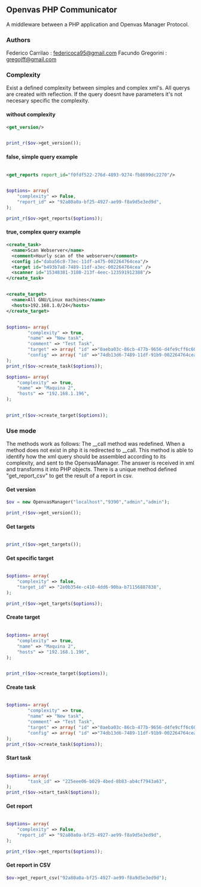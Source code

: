 ## Openvas PHP Communicator

A middleware between a PHP application and Openvas Manager Protocol.

### Authors

Federico Carrilao : federicoca95@gmail.com
Facundo Gregorini : gregojff@gmail.com

### Complexity

Exist a defined complexity between simples and complex xml's. All querys are created with reflection. If the query doesnt have parameters it's not necesary specific the complexity.

#### without complexity

```xml
<get_version/>
```

```php

print_r($ov->get_version());

```

#### false, simple query example
```xml

<get_reports report_id="f0fdf522-276d-4893-9274-fb8699dc2270"/>

```
```php

$options= array(
	"complexity" => False,
	"report_id" => "92a80a0a-bf25-4927-ae99-f8a9d5e3ed9d",
);

print_r($ov->get_reports($options));
```
#### true, complex query example
```xml
<create_task>
  <name>Scan Webserver</name>
  <comment>Hourly scan of the webserver</comment>
  <config id="daba56c8-73ec-11df-a475-002264764cea"/>
  <target id="b493b7a8-7489-11df-a3ec-002264764cea" />
  <scanner id="15348381-3180-213f-4eec-123591912388"/>
</create_task>


<create_target>
  <name>All GNU/Linux machines</name>
  <hosts>192.168.1.0/24</hosts>
</create_target>
```

```php

$options= array(
		"complexity" => true,
		"name" => "New task",
		"comment" => "Test Task",
		"target" => array( "id" =>"0aeba03c-86cb-477b-9656-d4fe9cff6c60"),
		"config" => array( "id" =>"74db13d6-7489-11df-91b9-002264764cea"),
);
print_r($ov->create_task($options));

$options= array(
	"complexity" => true,
	"name" => "Maquina 2",
	"hosts" => "192.168.1.196",
);


print_r($ov->create_target($options));


```
### Use mode

The methods work as follows: The __call method was redefined. When a method does not exist in php it is redirected to __call. This method is able to identify how the xml query should be assembled according to its complexity, and sent to the OpenvasManager. The answer is received in xml and transforms it into PHP objects. There is a unique method defined "get_report_csv" to get the result of a report in csv.

#### Get version
```php
$ov = new OpenvasManager("localhost","9390","admin","admin");

print_r($ov->get_version());

```

#### Get targets
```php

print_r($ov->get_targets());
```

#### Get specific target
```php

$options= array(
	"complexity" => false,
	"target_id" => "2e0b354e-c410-4dd6-90ba-b71156887838",
);

print_r($ov->get_targets($options));
```
#### Create target
```php

$options= array(
	"complexity" => true,
	"name" => "Maquina 2",
	"hosts" => "192.168.1.196",
);


print_r($ov->create_target($options));
```
#### Create task
```php

$options= array(
		"complexity" => true,
		"name" => "New task",
		"comment" => "Test Task",
		"target" => array( "id" =>"0aeba03c-86cb-477b-9656-d4fe9cff6c60"),
		"config" => array( "id" =>"74db13d6-7489-11df-91b9-002264764cea"),
);
print_r($ov->create_task($options));
```

#### Start task
```php

$options= array(
		"task_id" => "225eee06-b029-4bed-8b83-ab4cf7943a63",
);
print_r($ov->start_task($options));
```

#### Get report
```php

$options= array(
	"complexity" => False,
	"report_id" => "92a80a0a-bf25-4927-ae99-f8a9d5e3ed9d",
);

print_r($ov->get_reports($options));
```

#### Get report in CSV

```php
$ov->get_report_csv("92a80a0a-bf25-4927-ae99-f8a9d5e3ed9d");
```
